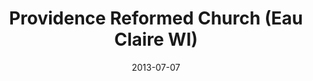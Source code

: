 ---
date: &id001 2013-07-07
end_date: null
location:
  address: 3109 Mall Drive
  city: Eau Claire
  state: WI
minister:
- end: null
  name: Kim Kuhfuss
  start: 2013-07-07
  type: Organizing Pastor
ministers:
- Kim Kuhfuss
name: Providence Reformed Church
names:
- end: null
  name: Providence Reformed Church
  start: 2013-07-07
origination_date: *id001
raw_data: "WI  Eau Claire\n\nProvidence Reformed Church  (July 7, 2013\u2013 )\n(formerly\
  \ independent)\n3109 Mall Drive\nOrg. Pastor: Kim Kuhfuss, 2013"
states:
- WI
status:
  active: true
  end_date: null
  reason: null
  received_from: null
  withdrawal_to: null
title: Providence Reformed Church (Eau Claire WI)
year_established:
- 2013

---